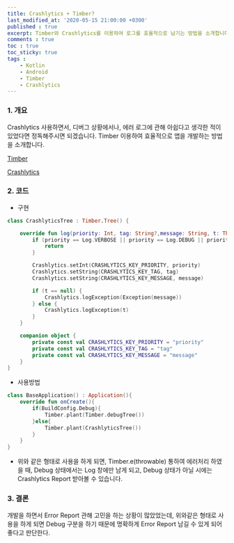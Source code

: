 ```yaml
---
title: Crashlytics + Timber?
last_modified_at: '2020-05-15 21:00:00 +0300'
published : true
excerpt: Timber와 Crashlytics를 이용하여 로그를 효율적으로 남기는 방법을 소개합니다.
comments : true
toc : true
toc_sticky: true
tags :
    - Kotlin
    - Android
    - Timber
    - Crashlytics
---
```


### 1. 개요

Crashlytics 사용하면서, 디버그 상황에서나, 에러 로그에 관해 아쉽다고 생각한 적이 있었다면 정독해주시면 되겠습니다.
Timber 이용하여 효율적으로 앱을 개발하는 방법을 소개합니다.

[Timber](https://github.com/JakeWharton/timber)

[Crashlytics](https://firebase.google.com/docs/crashlytics/?gclid=Cj0KCQjw-_j1BRDkARIsAJcfmTERajKGAjmsdzoQu5vkHzYXcAnA7Nz3bDMnYMOJRW35tKiwuZWCJO0aAmwnEALw_wcB)

### 2. 코드

- 구현

```kotlin
class CrashlyticsTree : Timber.Tree() {

    override fun log(priority: Int, tag: String?,message: String, t: Throwable?) {
        if (priority == Log.VERBOSE || priority == Log.DEBUG || priority == Log.INFO) {
            return
        }

        Crashlytics.setInt(CRASHLYTICS_KEY_PRIORITY, priority)
        Crashlytics.setString(CRASHLYTICS_KEY_TAG, tag)
        Crashlytics.setString(CRASHLYTICS_KEY_MESSAGE, message)

        if (t == null) {
            Crashlytics.logException(Exception(message))
        } else {
            Crashlytics.logException(t)
        }
    }

    companion object {
        private const val CRASHLYTICS_KEY_PRIORITY = "priority"
        private const val CRASHLYTICS_KEY_TAG = "tag"
        private const val CRASHLYTICS_KEY_MESSAGE = "message"
    }
}

```

- 사용방법

```kotlin
class BaseApplication() : Application(){
    override fun onCreate(){
        if(BuildConfig.Debug){
            Timber.plant(Timber.debugTree())
        }else{
            Timber.plant(CrashlyticsTree())
        }
    }
}
```

- 위와 같은 형태로 사용을 하게 되면, Timber.e(throwable) 통하여 에러처리 하였을 때, Debug 상태에서는 Log 창에만 남게 되고, Debug 상태가 아닐 시에는 Crashlytics Report 받아볼 수 있습니다.

### 3. 결론

개발을 하면서 Error Report 관해 고민을 하는 상황이 많았었는데, 위와같은 형태로 사용을 하게 되면 Debug 구분을 하기 때문에 명확하게 Error Report 남길 수 있게 되어 좋다고 판단한다.
